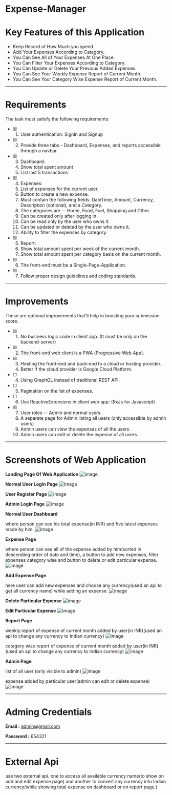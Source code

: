 # Expense-Manager
# Key Features of this Application

- Keep Record of How Much you spend.
- Add Your Expenses According to Category.
- You Can See All of Your Expenses At One Place.
- You Can Filter Your Expenses According to Category.
- You Can Update or Delete Your Previous Added Expenses.
- You Can See Your Weekly Expense Report of Current Month.
- You Can See Your Category Wise Expense Report of Current Month.

---

# **Requirements**

The task must satisfy the following requirements:

- [x] 1. User authentication: SignIn and Signup
- [x] 2. Provide three tabs - Dashboard, Expenses, and reports accessible through a navbar.
- [x] 3. Dashboard:
    1. Show total spent amount
    2. List last 5 transactions
- [x] 4. Expenses:
    1. List of expenses for the current user.
    2. Button to create a new expense.
    3. Must contain the following fields: DateTime, Amount, Currency, Description (optional), and a Category.
    4. The categories are -- Home, Food, Fuel, Shopping and Other.
    5. Can be created only after logging in
    6. Can be read only by the user who owns it.
    7. Can be updated or deleted by the user who owns it.
    8. Ability to filter the expenses by category.
- [x] 5. Report:
    1. Show total amount spent per week of the current month.
    2. Show total amount spent per category basis on the current month.
- [x] 6. The front-end must be a Single-Page-Application.
- [x] 7. Follow proper design guidelines and coding standards.

---

# **Improvements**

These are optional improvements that’ll help in boosting your submission score.

- [x] 1. No business logic code in client app. (It must be only on the backend-server)
- [x] 2. The front-end web client is a PWA (Progressive Web App).
- [x] 3. Hosting the front-end and back-end to a cloud or hosting provider.
    1. Better if the cloud provider is Google Cloud Platform.
- [ ] 4. Using GraphQL instead of traditional REST API.
- [ ] 5. Pagination on the list of expenses.
- [ ] 6. Use ReactiveExtensions in client web app: (RxJs for Javascript)
- [x] 7. User roles -- Admin and normal users.
    1. A separate page for Admin listing all users (only accessible by admin users)
    2. Admin users can view the expenses of all the users.
    3. Admin users can edit or delete the expense of all users.

---

# Screenshots of Web Application
**Landing Page Of Web Application**
![image](https://user-images.githubusercontent.com/56120769/127119481-b3de7cc4-cfd9-4b22-8bed-24b8d3b46d8e.png)

**Normal User Login Page**
![image](https://user-images.githubusercontent.com/56120769/127119504-6086b078-0d51-4d4a-9e32-ebb416b15e4c.png)

**User Register Page**
![image](https://user-images.githubusercontent.com/56120769/127119574-1e8694df-26f4-4de7-b5ce-ca4246e75b10.png)

**Admin Login Page**
![image](https://user-images.githubusercontent.com/56120769/127119606-55e61519-5759-44b7-8288-c72031416785.png)

**Normal User Dashboard**

where person can see his total expense(in INR) and five latest expenses made by him.
![image](https://user-images.githubusercontent.com/56120769/127119038-d9709ee9-c95a-44c0-b0fa-09c5b23381fc.png)

**Expense Page**

where person can see all of the expense added by him(sorted in descending order of date and time), a button to add new expenses, filter expenses category wise and button to delete or edit particular expense.
![image](https://user-images.githubusercontent.com/56120769/127118663-a5295136-5a3a-49db-b5bf-6a43c19cb834.png)

**Add Expense Page**

here user can add new expenses and choose any currency(used an api to get all currency name) while adding an expense.
![image](https://user-images.githubusercontent.com/56120769/127119224-3f30072d-87cb-4cab-949e-bfd946995010.png)

**Delete Particular Expense**
![image](https://user-images.githubusercontent.com/56120769/127119117-99b31254-eae7-4a53-a934-9e13db20ef23.png)

**Edit Particular Expense**
![image](https://user-images.githubusercontent.com/56120769/127119175-e8dbe166-7599-4cf9-839a-3d6a9c9238ef.png)

**Report Page**

weekly report of expense of current month added by user(in INR)(used an api to change any currency to Indian currency)
![image](https://user-images.githubusercontent.com/56120769/127118431-53009860-3701-4033-bb7e-0803ebaef364.png)

category wise report of expense of current month added by user(in INR)(used an api to change any currency to Indian currency)
![image](https://user-images.githubusercontent.com/56120769/127118567-e45c310f-cc66-4608-a059-5b3c4033bfe7.png)

**Admin Page**

list of all user (only visible to admin)
![image](https://user-images.githubusercontent.com/56120769/127119324-f7d43586-1e0c-4ff2-96db-bfb256ad70e2.png)

expense added by particular user(admin can edit or delete expense)
![image](https://user-images.githubusercontent.com/56120769/127119374-b5e543c8-ac4a-42a3-9b84-3b46f77a1c89.png)


---

# Adming Credentials
**Email :** admin@gmail.com

**Password :** 654321

---

# External Api
use two external api. one to access all available currency name(to show on add and edit expense page) and another to convert any currency into Indian currency(while showing total expense on dashboard or on report page.)
